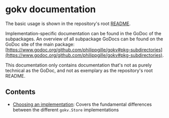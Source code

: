 gokv documentation
==================

The basic usage is shown in the repository's root [README](../README.md).

Implementation-specific documentation can be found in the GoDoc of the subpackages. An overview of all subpackage GoDocs can be found on the GoDoc site of the main package: [https://www.godoc.org/github.com/philippgille/gokv#pkg-subdirectories](https://www.godoc.org/github.com/philippgille/gokv#pkg-subdirectories).

This documentation only contains documentation that's not as purely technical as the GoDoc, and not as exemplary as the repository's root README.

Contents
--------

- [Choosing an implementation](choosing-implementation.md): Covers the fundamental differences between the different `gokv.Store` implementations
